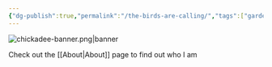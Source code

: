 ```yaml
---
{"dg-publish":true,"permalink":"/the-birds-are-calling/","tags":["gardenEntry"]}
---
```


![chickadee-banner.png|banner](/img/user/images/chickadee-banner.png)

Check out the [[About\|About]] page to find out who I am
